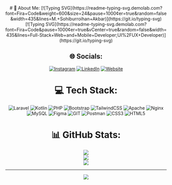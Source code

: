 <center>
    # 💫 About Me:
[![Typing SVG](https://readme-typing-svg.demolab.com?font=Fira+Code&weight=600&size=24&pause=1000&center=true&random=false&width=435&lines=M.+Sohiburroihan+Akbar)](https://git.io/typing-svg)<br/>
[![Typing SVG](https://readme-typing-svg.demolab.com?font=Fira+Code&pause=1000&center=true&vCenter=true&random=false&width=435&lines=Full-Stack+Web+and+Mobile+Developer;UI%2FUX+Developer)](https://git.io/typing-svg)



## 🌐 Socials:
[![Instagram](https://img.shields.io/badge/Instagram-%23E4405F.svg?logo=Instagram&logoColor=white)](https://instagram.com/ahayyy_) 
[![LinkedIn](https://img.shields.io/badge/LinkedIn-%230077B5.svg?logo=linkedin&logoColor=white)](https://linkedin.com/in/sohiburroihan) 
[![Website](https://img.shields.io/badge/My_Web-blue)](https://ahay.my.id) 

# 💻 Tech Stack:
![Laravel](https://img.shields.io/badge/laravel-%23FF2D20.svg?style=for-the-badge&logo=laravel&logoColor=white) ![Kotlin](https://img.shields.io/badge/kotlin-%237F52FF.svg?style=for-the-badge&logo=kotlin&logoColor=white) ![PHP](https://img.shields.io/badge/php-%23777BB4.svg?style=for-the-badge&logo=php&logoColor=white) ![Bootstrap](https://img.shields.io/badge/bootstrap-%238511FA.svg?style=for-the-badge&logo=bootstrap&logoColor=white) ![TailwindCSS](https://img.shields.io/badge/tailwindcss-%2338B2AC.svg?style=for-the-badge&logo=tailwind-css&logoColor=white) ![Apache](https://img.shields.io/badge/apache-%23D42029.svg?style=for-the-badge&logo=apache&logoColor=white) ![Nginx](https://img.shields.io/badge/nginx-%23009639.svg?style=for-the-badge&logo=nginx&logoColor=white) ![MySQL](https://img.shields.io/badge/mysql-%2300000f.svg?style=for-the-badge&logo=mysql&logoColor=white) ![Figma](https://img.shields.io/badge/figma-%23F24E1E.svg?style=for-the-badge&logo=figma&logoColor=white) ![GIT](https://img.shields.io/badge/Git-fc6d26?style=for-the-badge&logo=git&logoColor=white) ![Postman](https://img.shields.io/badge/Postman-FF6C37?style=for-the-badge&logo=postman&logoColor=white) ![CSS3](https://img.shields.io/badge/css3-%231572B6.svg?style=for-the-badge&logo=css3&logoColor=white) ![HTML5](https://img.shields.io/badge/html5-%23E34F26.svg?style=for-the-badge&logo=html5&logoColor=white)
# 📊 GitHub Stats:
![](https://github-readme-stats.vercel.app/api?username=roihan365&theme=tokyonight&hide_border=false&include_all_commits=true&count_private=true)<br/>
![](https://github-readme-streak-stats.herokuapp.com/?user=roihan365&theme=tokyonight&hide_border=false)<br/>
![](https://github-readme-stats.vercel.app/api/top-langs/?username=roihan365&theme=tokyonight&hide_border=false&include_all_commits=true&count_private=true&layout=compact)

---
[![](https://visitcount.itsvg.in/api?id=roihan365&icon=2&color=0)](https://visitcount.itsvg.in)

<!-- Proudly created with GPRM ( https://gprm.itsvg.in ) -->
</center>